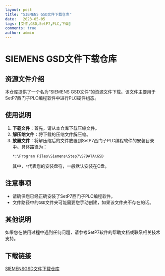 ```yaml
---
layout: post
title: "SIEMENS GSD文件下载仓库"
date:   2023-05-05
tags: [文件,GSD,SetP7,PLC,下载]
comments: true
author: admin
---
```

# SIEMENS GSD文件下载仓库

## 资源文件介绍

本仓库提供了一个名为“SIEMENS GSD文件”的资源文件下载。该文件主要用于SetP7西门子PLC编程软件中进行PLC硬件组态。

## 使用说明

1. **下载文件**：首先，请从本仓库下载压缩文件。
2. **解压缩文件**：将下载的压缩文件解压缩。
3. **放置文件**：将解压缩后的文件放置到SetP7西门子PLC编程软件的安装目录中。具体路径为：
   ```
   *:\Program Files\Siemens\Step7\S7DATA\GSD
   ```
   其中，`*`代表您的安装盘符，一般默认安装在C盘。

## 注意事项

- 请确保您已经正确安装了SetP7西门子PLC编程软件。
- 文件路径中的`GSD`文件夹可能需要您手动创建，如果该文件夹不存在的话。

## 其他说明

如果您在使用过程中遇到任何问题，请参考SetP7软件的帮助文档或联系相关技术支持。

## 下载链接

[SIEMENSGSD文件下载仓库](https://pan.quark.cn/s/6b43ec424a6e)